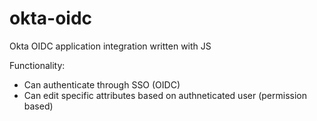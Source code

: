 # okta-oidc

Okta OIDC application integration written with JS

Functionality:
* Can authenticate through SSO (OIDC)
* Can edit specific attributes based on authneticated user (permission based)
